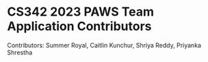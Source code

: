 <!--

This source file is part of the HipTracks Team project for the HealthHacks competition

SPDX-FileCopyrightText: 2023 Stanford University

SPDX-License-Identifier: MIT

-->

CS342 2023 PAWS Team Application Contributors
=================================

Contributors: Summer Royal, Caitlin Kunchur, Shriya Reddy, Priyanka Shrestha
